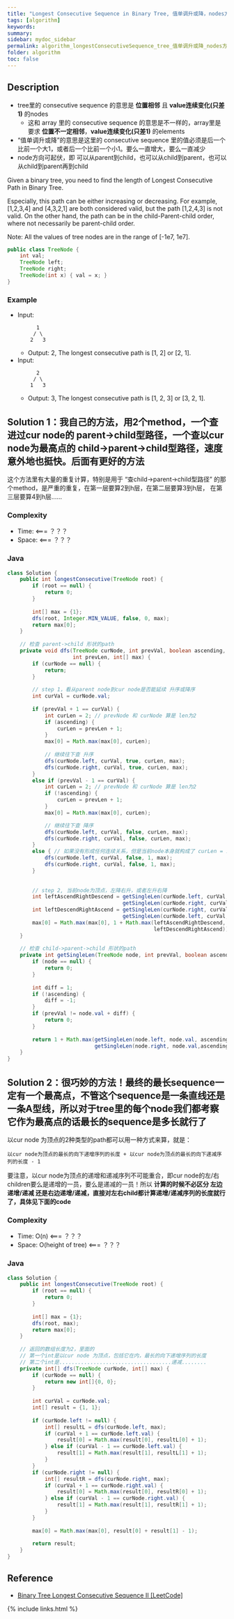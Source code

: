 ```yaml
---
title: "Longest Consecutive Sequence in Binary Tree, 值单调升或降，nodes方向可起伏"
tags: [algorithm]
keywords:
summary:
sidebar: mydoc_sidebar
permalink: algorithm_longestConsecutiveSequence_tree_值单调升或降_nodes方向可起伏.html
folder: algorithm
toc: false
---
```


## Description
* tree里的 consecutive sequence 的意思是 **位置相邻** 且 **value连续变化(只差1)** 的nodes
  * 这和 array 里的 consecutive sequence 的意思是不一样的，array里是要求 **位置不一定相邻**，**value连续变化(只差1)** 的elements
* “值单调升或降”的意思是这里的 consecutive sequence 里的值必须是后一个比前一个大1，或者后一个比前一个小1。要么一直增大，要么一直减少
* node方向可起伏，即 可以从parent到child，也可以从child到parent，也可以从child到parent再到child

Given a binary tree, you need to find the length of Longest Consecutive Path in Binary Tree.

Especially, this path can be either increasing or decreasing. For example, [1,2,3,4] and [4,3,2,1] are both considered valid, but the path [1,2,4,3] is not valid. On the other hand, the path can be in the child-Parent-child order, where not necessarily be parent-child order.

Note: All the values of tree nodes are in the range of [-1e7, 1e7].
```java
public class TreeNode {
    int val;
    TreeNode left;
    TreeNode right;
    TreeNode(int x) { val = x; }
}
```

### Example
* Input: 
  ```
        1
       / \
      2   3
  ```
  * Output: 2, The longest consecutive path is [1, 2] or [2, 1].
* Input: 
  ```
        2
       / \
      1   3
  ```
  * Output: 3, The longest consecutive path is [1, 2, 3] or [3, 2, 1].

## Solution 1：我自己的方法，用2个method，一个查进过cur node的 parent->child型路径，一个查以cur node为最高点的 child->parent->child型路径，速度意外地也挺快。后面有更好的方法
这个方法里有大量的重复计算，特别是用于 “查child->parent->child型路径” 的那个method，是严重的重复，在第一层要算2到h层，在第二层要算3到h层，
在第三层要算4到h层......

### Complexity
* Time: <=== ？？？
* Space: <=== ？？？ 

### Java
```java
class Solution {
    public int longestConsecutive(TreeNode root) {
        if (root == null) {
            return 0;
        }
        
        int[] max = {1};
        dfs(root, Integer.MIN_VALUE, false, 0, max);
        return max[0];
    }
    
    // 检查 parent->child 形状的path
    private void dfs(TreeNode curNode, int prevVal, boolean ascending, 
                     int prevLen, int[] max) {
        if (curNode == null) {
            return;
        }
        
        // step 1，看从parent node到cur node是否能延续 升序或降序
        int curVal = curNode.val;
        
        if (prevVal + 1 == curVal) {
            int curLen = 2; // prevNode 和 curNode 算是 len为2
            if (ascending) {
                curLen = prevLen + 1;
            }
            max[0] = Math.max(max[0], curLen);
            
            // 继续往下查 升序
            dfs(curNode.left, curVal, true, curLen, max);
            dfs(curNode.right, curVal, true, curLen, max);
        }
        else if (prevVal - 1 == curVal) {
            int curLen = 2; // prevNode 和 curNode 算是 len为2
            if (!ascending) {
                curLen = prevLen + 1;
            }
            max[0] = Math.max(max[0], curLen);

            // 继续往下查 降序
            dfs(curNode.left, curVal, false, curLen, max);
            dfs(curNode.right, curVal, false, curLen, max);
        }
        else { // 如果没有形成任何连续关系，但是当前node本身就构成了 curLen = 1
            dfs(curNode.left, curVal, false, 1, max);
            dfs(curNode.right, curVal, false, 1, max);            
        }
        
        
        // step 2, 当前node为顶点，左降右升，或者左升右降
        int leftAscendRightDescend = getSingleLen(curNode.left, curVal, true) + 
                                     getSingleLen(curNode.right, curVal, false);
        int leftDescendRightAscend = getSingleLen(curNode.right, curVal, true) + 
                                     getSingleLen(curNode.left, curVal, false);
        max[0] = Math.max(max[0], 1 + Math.max(leftAscendRightDescend, 
                                               leftDescendRightAscend));
    }
    
    // 检查 child->parent->child 形状的path
    private int getSingleLen(TreeNode node, int prevVal, boolean ascending) {
        if (node == null) {
            return 0;
        }
        
        int diff = 1;
        if (!ascending) {
            diff = -1;
        }
        if (prevVal != node.val + diff) {
            return 0;
        }
        
        return 1 + Math.max(getSingleLen(node.left, node.val, ascending), 
                            getSingleLen(node.right, node.val,ascending));
    }
}
```

## Solution 2：很巧妙的方法！最终的最长sequence一定有一个最高点，不管这个sequence是一条直线还是一条A型线，所以对于tree里的每个node我们都考察它作为最高点的话最长的sequence是多长就行了
以cur node 为顶点的2种类型的path都可以用一种方式来算，就是：
```
以cur node为顶点的最长的向下递增序列的长度 + 以cur node为顶点的最长的向下递减序列的长度 - 1
```
要注意，以cur node为顶点的递增和递减序列不可能重合，即cur node的左/右 children要么是递增的一员，要么是递减的一员！所以 **计算的时候不必区分
左边递增/递减 还是右边递增/递减，直接对左右child都计算递增/递减序列的长度就行了，具体见下面的code**

### Complexity
* Time: O(n) <=== ？？？
* Space: O(height of tree) <=== ？？？ 

### Java
```java
class Solution {
    public int longestConsecutive(TreeNode root) {
        if (root == null) {
            return 0;
        }
        
        int[] max = {1};
        dfs(root, max);
        return max[0];
    }
    
    // 返回的数组长度为2，里面的
    // 第一个int是以cur node 为顶点，包括它在内，最长的向下递增序列的长度
    // 第二个int是....................................递减........
    private int[] dfs(TreeNode curNode, int[] max) {
        if (curNode == null) {
            return new int[]{0, 0};
        }
        
        int curVal = curNode.val;
        int[] result = {1, 1};
        
        if (curNode.left != null) {
            int[] resultL = dfs(curNode.left, max);
            if (curVal + 1 == curNode.left.val) {
                result[0] = Math.max(result[0], resultL[0] + 1);
            } else if (curVal - 1 == curNode.left.val) {
                result[1] = Math.max(result[1], resultL[1] + 1);
            }
        }
        if (curNode.right != null) {
            int[] resultR = dfs(curNode.right, max);
            if (curVal + 1 == curNode.right.val) {
                result[0] = Math.max(result[0], resultR[0] + 1);
            } else if (curVal - 1 == curNode.right.val) {
                result[1] = Math.max(result[1], resultR[1] + 1);
            }
        }
        
        max[0] = Math.max(max[0], result[0] + result[1] - 1);
        
        return result;
    }
}
```

## Reference
* [Binary Tree Longest Consecutive Sequence II
 [LeetCode]](https://leetcode.com/problems/binary-tree-longest-consecutive-sequence-ii/description/)

{% include links.html %}
